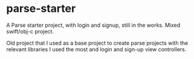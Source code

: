 # parse-starter
A Parse starter project, with login and signup, still in the works. Mixed swift/obj-c project.

Old project that I used as a base project to create parse projects with the relevant libraries I used the most and login and sign-up view controllers.
